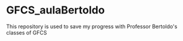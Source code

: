 # GFCS_aulaBertoldo
This repository is used to save my progress with Professor Bertoldo's classes of GFCS 
